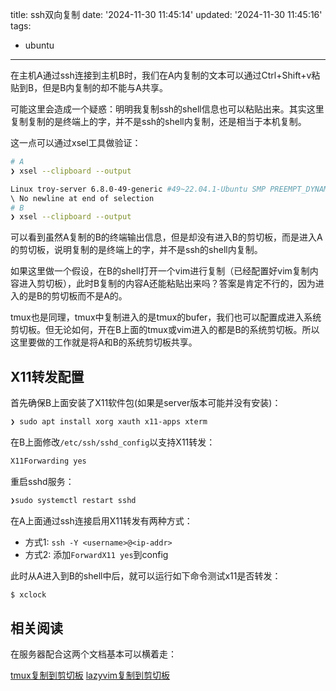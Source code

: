 title: ssh双向复制
date: '2024-11-30 11:45:14'
updated: '2024-11-30 11:45:16'
tags:
  - ubuntu
---
在主机A通过ssh连接到主机B时，我们在A内复制的文本可以通过Ctrl+Shift+v粘贴到B，但是B内复制的却不能与A共享。

可能这里会造成一个疑惑：明明我复制ssh的shell信息也可以粘贴出来。其实这里复制复制的是终端上的字，并不是ssh的shell内复制，还是相当于本机复制。

这一点可以通过xsel工具做验证：

```bash
# A
❯ xsel --clipboard --output

Linux troy-server 6.8.0-49-generic #49~22.04.1-Ubuntu SMP PREEMPT_DYNAMIC Wed Nov  6 17:42:15 UTC 2 x86_64 x86_64 x86_64 GNU/Linux
\ No newline at end of selection
# B
❯ xsel --clipboard --output    
```

可以看到虽然A复制的B的终端输出信息，但是却没有进入B的剪切板，而是进入A的剪切板，说明复制的是终端上的字，并不是ssh的shell内复制。

如果这里做一个假设，在B的shell打开一个vim进行复制（已经配置好vim复制内容进入剪切板），此时B复制的内容A还能粘贴出来吗？答案是肯定不行的，因为进入的是B的剪切板而不是A的。

tmux也是同理，tmux中复制进入的是tmux的bufer，我们也可以配置成进入系统剪切板。但无论如何，开在B上面的tmux或vim进入的都是B的系统剪切板。所以这里要做的工作就是将A和B的系统剪切板共享。

## X11转发配置

首先确保B上面安装了X11软件包(如果是server版本可能并没有安装)：

```bash
❯ sudo apt install xorg xauth x11-apps xterm
```

在B上面修改`/etc/ssh/sshd_config`以支持X11转发：

```bash
X11Forwarding yes
```

重启sshd服务：

```bash
❯sudo systemctl restart sshd
```

在A上面通过ssh连接启用X11转发有两种方式：

- 方式1: `ssh -Y <username>@<ip-addr>`
- 方式2: 添加`ForwardX11 yes`到config

此时从A进入到B的shell中后，就可以运行如下命令测试x11是否转发：

```bash
$ xclock
```

## 相关阅读

在服务器配合这两个文档基本可以横着走：

[tmux复制到剪切板](www.baidu.com)
[lazyvim复制到剪切板](www.baidu.com)